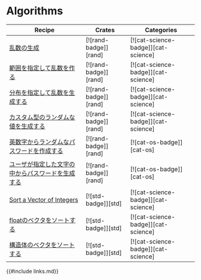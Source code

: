 # Algorithms

| Recipe | Crates | Categories |
|--------|--------|------------|
| [乱数の生成][ex-rand] | [![rand-badge]][rand] | [![cat-science-badge]][cat-science] |
| [範囲を指定して乱数を作る][ex-rand-range] | [![rand-badge]][rand] | [![cat-science-badge]][cat-science] |
| [分布を指定して乱数を生成する][ex-rand-dist] | [![rand-badge]][rand] | [![cat-science-badge]][cat-science] |
| [カスタム型のランダムな値を生成する][ex-rand-custom] | [![rand-badge]][rand] | [![cat-science-badge]][cat-science] |
| [英数字からランダムなパスワードを作成する][ex-rand-passwd] | [![rand-badge]][rand] | [![cat-os-badge]][cat-os] |
| [ユーザが指定した文字の中からパスワードを生成する][ex-rand-choose] | [![rand-badge]][rand] | [![cat-os-badge]][cat-os] |
| [Sort a Vector of Integers][ex-sort-integers] | [![std-badge]][std] | [![cat-science-badge]][cat-science] |
| [floatのベクタをソートする][ex-sort-floats] | [![std-badge]][std] | [![cat-science-badge]][cat-science] |
| [構造体のベクタをソートする][ex-sort-structs] | [![std-badge]][std] | [![cat-science-badge]][cat-science] |

[ex-rand]: algorithms/randomness.html#乱数の生成
[ex-rand-range]: algorithms/randomness.html#範囲を指定して乱数を作る
[ex-rand-dist]: algorithms/randomness.html#generate-random-numbers-with-given-distribution
[ex-rand-custom]: algorithms/randomness.html#generate-random-values-of-a-custom-type
[ex-rand-passwd]: algorithms/randomness.html#create-random-passwords-from-a-set-of-alphanumeric-characters
[ex-rand-choose]:   algorithms/randomness.html#create-random-passwords-from-a-set-of-user-defined-characters
[ex-sort-integers]:   algorithms/sorting.html#sort-a-vector-of-integers
[ex-sort-floats]:   algorithms/sorting.html#sort-a-vector-of-floats
[ex-sort-structs]:   algorithms/sorting.html#sort-a-vector-of-structs

{{#include links.md}}
